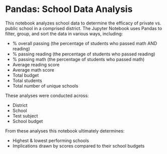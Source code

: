 # Pandas: School Data Analysis 

This notebook analyzes school data to determine the efficacy of private vs. public school in a comprised district. The Jupyter Notebook uses Pandas to filter, group, and sort the data in various ways, including: 

* % overall passing (the percentage of students who passed math AND reading)
* % passing reading (the percentage of students who passed reading)
* % passing math (the percentage of students who passed math)
* Average reading score
* Average math score
* Total budget
* Total students
* Total number of unique schools

These analyses were conducted across:
* District
* School
* Test subject
* School budget 

From these analyses this notebook ultimately determines:
* Highest & lowest performing schools
* Implications drawn by scores compared to their school budgets
